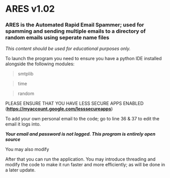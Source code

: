 # ARES v1.02
### ARES is the Automated Rapid Email Spammer; used for spamming and sending multiple emails to a directory of random emails using seperate name files

*This content should be used for educational purposes only.*

To launch the program you need to ensure you have a python IDE installed alongside the following modules:
> smtplib

> time

> random

PLEASE ENSURE THAT YOU HAVE LESS SECURE APPS ENABLED (**https://myaccount.google.com/lesssecureapps**)

To add your own personal email to the code; go to line 36 & 37 to edit the email it logs into.

***Your email and password is not logged. This program is entirely open source***

You may also modify 

After that you can run the application. You may introduce threading and modify the code to make it run faster and more efficiently; as will be done in a later update.
